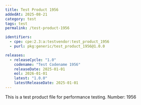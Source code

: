 ```yaml
---
title: Test Product 1956
addedAt: 2025-08-21
category: test
tags: test
permalink: /test-product-1956

identifiers:
  - cpe: cpe:2.3:a:testvendor:test_product_1956
  - purl: pkg:generic/test_product_1956@1.0.0

releases:
  - releaseCycle: "1.0"
    codename: "Test Codename 1956"
    releaseDate: 2025-01-01
    eol: 2026-01-01
    latest: "1.0.0"
    latestReleaseDate: 2025-01-01
---
```


This is a test product file for performance testing. Number: 1956
